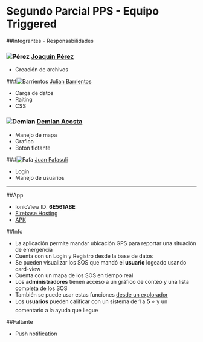 # Segundo Parcial PPS - Equipo Triggered
##Integrantes - Responsabilidades

### ![Pérez](https://avatars2.githubusercontent.com/u/13757988?v=3&s=50) [Joaquin Pérez](https://github.com/PerezJoaquin)
* Creación de archivos

###![Barrientos](https://avatars0.githubusercontent.com/u/14083305?v=3&s=50) [Julian Barrientos](https://github.com/JulBarrientos)
* Carga de datos
* Raiting
* CSS

### ![Demian](https://avatars0.githubusercontent.com/u/21180289?v=3&s=50) [Demian Acosta](https://github.com/AcostaDemian)
* Manejo de mapa
* Grafico
* Boton flotante

###![Fafa](https://avatars1.githubusercontent.com/u/15014117?v=3&s=50) [Juan Fafasuli](https://github.com/JuanMaBF)
* Login
* Manejo de usuarios

----
##App
* IonicView ID: **6E561ABE**
* [Firebase Hosting](https://triggered-4e761.firebaseapp.com)
* [APK](https://drive.google.com/open?id=0B2BmNET60cU8Y1ZBNVVKdE5kT3c)


##Info
* La aplicación permite mandar ubicación GPS para reportar una situación de emergencia
* Cuenta con un Login y Registro desde la base de datos
* Se pueden visualizar los SOS que mandó el **usuario** logeado usando card-view
* Cuenta con un mapa de los SOS en tiempo real
* Los **administradores** tienen acceso a un gráfico de conteo y una lista completa de los SOS
* También se puede usar estas funciones [desde un explorador](https://triggered-4e761.firebaseapp.com)
* Los **usuarios** pueden calificar con un sistema de **1** a **5** :star: y un comentario a la ayuda que llegue

##Faltante
* Push notification

